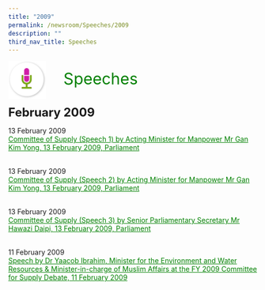 ```yaml
---
title: "2009"
permalink: /newsroom/Speeches/2009
description: ""
third_nav_title: Speeches
---
```

<img class="MicIcon" src="/images/icons/ico_speeches.png" align="left">
<br><font align="center" color="green" size="+3">&nbsp;&nbsp;&nbsp;&nbsp;Speeches</font><br><br><br>
<font size="+2"><b>February 2009</b></font><br>

13 February 2009<br>
<a class="hyperlink" href="http://www.ssg-wsg.gov.sg/speeches/13_Feb_2009.html">Committee of Supply (Speech 1) by Acting Minister for Manpower Mr Gan Kim Yong, 13 February 2009, Parliament</a><br><br>

13 February 2009<br>
<a class="hyperlink" href="http://www.ssg-wsg.gov.sg/speeches/13_Feb_20091.html">Committee of Supply (Speech 2) by Acting Minister for Manpower Mr Gan Kim Yong, 13 February 2009, Parliament</a><br><br>

13 February 2009<br>
<a class="hyperlink" href="https://www.ssg-wsg.gov.sg/speeches/13_Feb_20092.html">Committee of Supply (Speech 3) by Senior Parliamentary Secretary Mr Hawazi Daipi, 13 February 2009, Parliament</a><br><br>

11 February 2009<br>
<a class="hyperlink" href="http://www.ssg-wsg.gov.sg/speeches/11_Feb_20091.html">Speech by Dr Yaacob Ibrahim, Minister for the Environment and Water Resources & Minister-in-charge of Muslim Affairs at the FY 2009 Committee for Supply Debate, 11 February 2009</a>
<style>
img.MicIcon {
  height: 15%;
  width: 15%;
}
a.hyperlink {
	color:green;
	}
a.hyperlink:hover {
    color:MediumVioletRed;
}
</style>